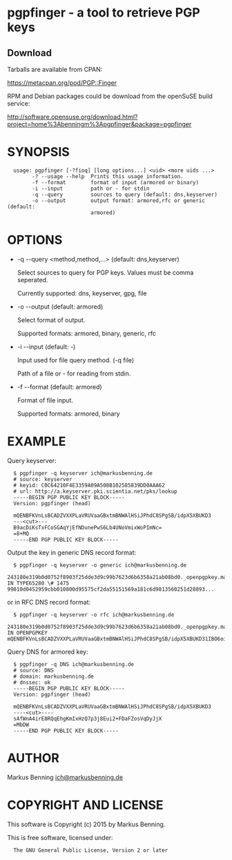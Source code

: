 # pgpfinger - a tool to retrieve PGP keys

## Download

Tarballs are available from CPAN:

https://metacpan.org/pod/PGP::Finger

RPM and Debian packages could be download from the openSuSE build service:

http://software.opensuse.org/download.html?project=home%3Abenningm%3Apgpfinger&package=pgpfinger

# SYNOPSIS


```
  usage: pgpfinger [-?fioq] [long options...] <uid> <more uids ...>
        -? --usage --help  Prints this usage information.
        -f --format        format of input (armored or binary)
        -i --input         path or - for stdin
        -q --query         sources to query (default: dns,keyserver)
        -o --output        output format: armored,rfc or generic (default:
                           armored)
```
# OPTIONS

 * -q --query <method,method,...> (default: dns,keyserver)
   
   Select sources to query for PGP keys. Values must be comma seperated.
   
   Currently supported: dns, keyserver, gpg, file
 * -o --output <format> (default: armored)
   
   Select format of output.
  
   Supported formats: armored, binary, generic, rfc
 * -i --input <file> (default: -)
   
   Input used for file query method. (-q file)
   
   Path of a file or - for reading from stdin.
 * -f --format <format> (default: armored)
   
   Format of file input.
   
   Supported formats: armored, binary

# EXAMPLE

Query keyserver:


```
  $ pgpfinger -q keyserver ich@markusbenning.de
  # source: keyserver
  # keyid: C0C64210F4E3359A09A508B102585839DD0AAA62
  # url: http://a.keyserver.pki.scientia.net/pks/lookup
  -----BEGIN PGP PUBLIC KEY BLOCK-----
  Version: pgpfinger (head)
  
  mQENBFKVnLsBCADZVXXPLaVRUVaaGBxtmBNWAlHSiJPhdC8SPgSB/idpX5XBUKD3
  ---<cut>---
  B9acDiKsTxFCoSGAqYjEfNDunePwS6Lb4UNoVmixWoPImNc=
  =8+MQ
  -----END PGP PUBLIC KEY BLOCK-----
```
Output the key in generic DNS record format:


```
  $ pgpfinger -q keyserver -o generic ich@markusbenning.de
  243180e319b0d0752f8903f25dde3d9c99b7623d6b6358a21ab08bd0._openpgpkey.markusbenning.de. IN TYPE65280 \# 1475 99010d0452959cbb010800d95575cf2da55151569a181c6d9813560251d28893...
```
or in RFC DNS record format:


```
  $ pgpfinger -q keyserver -o rfc ich@markusbenning.de
  243180e319b0d0752f8903f25dde3d9c99b7623d6b6358a21ab08bd0._openpgpkey.markusbenning.de. IN OPENPGPKEY  mQENBFKVnLsBCADZVXXPLaVRUVaaGBxtmBNWAlHSiJPhdC8SPgSB/idpX5XBUKD31IBO6oisixb3tLaQsSsz/tP+8x+ynzS3Gi9NyHXassy+8k5eqxiyzn9aXqAOIT2yIaDyVQb9F37z2j...
```
Query DNS for armored key:


```
  $ pgpfinger -q DNS ich@markusbenning.de
  # source: DNS
  # domain: markusbenning.de
  # dnssec: ok
  -----BEGIN PGP PUBLIC KEY BLOCK-----
  Version: pgpfinger (head)
  
  mQENBFKVnLsBCADZVXXPLaVRUVaaGBxtmBNWAlHSiJPhdC8SPgSB/idpX5XBUKD3
  ----<cut>----
  sAfWnA4irE8RQqEhgKmIxHzQ7p3j8Eui2+FDaFZosVqDyJjX
  =MbDW
  -----END PGP PUBLIC KEY BLOCK-----
```
# AUTHOR

Markus Benning <ich@markusbenning.de>

# COPYRIGHT AND LICENSE

This software is Copyright (c) 2015 by Markus Benning.

This is free software, licensed under:


```
  The GNU General Public License, Version 2 or later
```
